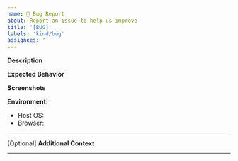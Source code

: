 ```yaml
---
name: 🐛 Bug Report
about: Report an issue to help us improve
title: '[BUG]'
labels: 'kind/bug'
assignees: ''
---
```

**Description**
<!-- A brief description of the issue. -->

**Expected Behavior**
<!-- A brief description of what you expected to happen. -->

**Screenshots**
<!-- Add screenshots, if applicable, to help explain your problem. -->

**Environment:**
- Host OS: 
- Browser: 

---


[Optional] **Additional Context**
<!-- Add any other context about the problem here. -->

---